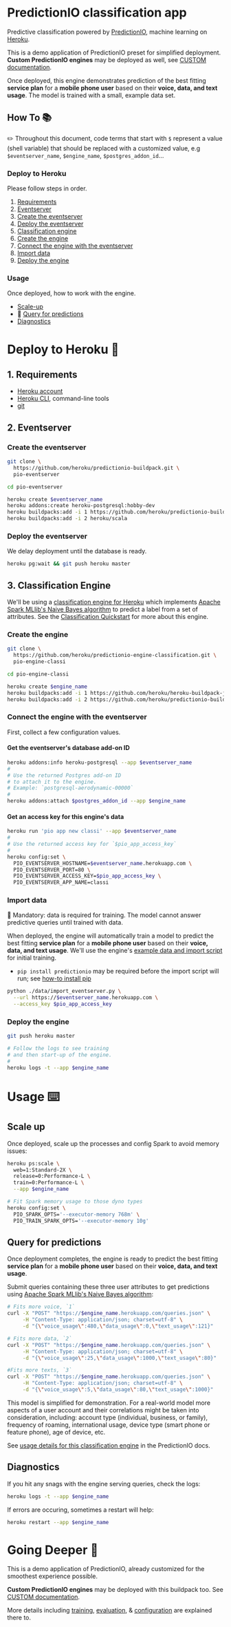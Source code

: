 # PredictionIO classification app

Predictive classification powered by [PredictionIO](https://predictionio.incubator.apache.org), machine learning on [Heroku](http://www.heroku.com).

This is a demo application of PredictionIO preset for simplified deployment. **Custom PredictionIO engines** may be deployed as well, see [CUSTOM documentation](CUSTOM.md).

Once deployed, this engine demonstrates prediction of the best fitting **service plan** for a **mobile phone user** based on their **voice, data, and text usage**. The model is trained with a small, example data set.

## How To 📚

✏️ Throughout this document, code terms that start with `$` represent a value (shell variable) that should be replaced with a customized value, e.g `$eventserver_name`, `$engine_name`, `$postgres_addon_id`…

### Deploy to Heroku

Please follow steps in order.

1. [Requirements](#1-requirements)
1. [Eventserver](#2-eventserver)
  1. [Create the eventserver](#create-the-eventserver)
  1. [Deploy the eventserver](#deploy-the-eventserver)
1. [Classification engine](#3-classification-engine)
  1. [Create the engine](#create-the-engine)
  1. [Connect the engine with the eventserver](#connect-the-engine-with-the-eventserver)
  1. [Import data](#import-data)
  1. [Deploy the engine](#deploy-the-engine)

### Usage

Once deployed, how to work with the engine.

* [Scale-up](#scale-up)
* 🎯 [Query for predictions](#query-for-predictions)
* [Diagnostics](#diagnostics)


# Deploy to Heroku 🚀

## 1. Requirements

* [Heroku account](https://signup.heroku.com)
* [Heroku CLI](https://toolbelt.heroku.com), command-line tools
* [git](https://git-scm.com/book/en/v2/Getting-Started-Installing-Git)

## 2. Eventserver

### Create the eventserver

```bash
git clone \
  https://github.com/heroku/predictionio-buildpack.git \
  pio-eventserver

cd pio-eventserver

heroku create $eventserver_name
heroku addons:create heroku-postgresql:hobby-dev
heroku buildpacks:add -i 1 https://github.com/heroku/predictionio-buildpack.git
heroku buildpacks:add -i 2 heroku/scala
```

### Deploy the eventserver

We delay deployment until the database is ready.

```bash
heroku pg:wait && git push heroku master
```


## 3. Classification Engine

We'll be using a [classification engine for Heroku](https://github.com/heroku/predictionio-engine-classification) which implements [Apache Spark MLlib's Naive Bayes algorithm](https://spark.apache.org/docs/1.6.2/mllib-naive-bayes.html) to predict a label from a set of attributes. See the [Classification Quickstart](http://predictionio.incubator.apache.org/templates/classification/quickstart/) for more about this engine.

### Create the engine

```bash
git clone \
  https://github.com/heroku/predictionio-engine-classification.git \
  pio-engine-classi

cd pio-engine-classi

heroku create $engine_name
heroku buildpacks:add -i 1 https://github.com/heroku/heroku-buildpack-jvm-common.git
heroku buildpacks:add -i 2 https://github.com/heroku/predictionio-buildpack.git
```

### Connect the engine with the eventserver

First, collect a few configuration values.

#### Get the eventserver's database add-on ID

```bash
heroku addons:info heroku-postgresql --app $eventserver_name
#
# Use the returned Postgres add-on ID
# to attach it to the engine.
# Example: `postgresql-aerodynamic-00000`
#
heroku addons:attach $postgres_addon_id --app $engine_name
```

#### Get an access key for this engine's data

```bash
heroku run 'pio app new classi' --app $eventserver_name
#
# Use the returned access key for `$pio_app_access_key`
#
heroku config:set \
  PIO_EVENTSERVER_HOSTNAME=$eventserver_name.herokuapp.com \
  PIO_EVENTSERVER_PORT=80 \
  PIO_EVENTSERVER_ACCESS_KEY=$pio_app_access_key \
  PIO_EVENTSERVER_APP_NAME=classi
```

### Import data

🚨 Mandatory: data is required for training. The model cannot answer predictive queries until trained with data.

When deployed, the engine will automatically train a model to predict the best fitting **service plan** for a **mobile phone user** based on their **voice, data, and text usage**. We'll use the engine's [example data and import script](https://github.com/heroku/predictionio-engine-classification/tree/master/data) for initial training.

* `pip install predictionio` may be required before the import script will run; see [how-to install pip](https://pip.pypa.io/en/stable/installing/)

```bash
python ./data/import_eventserver.py \
  --url https://$eventserver_name.herokuapp.com \
  --access_key $pio_app_access_key
```

### Deploy the engine

```bash
git push heroku master

# Follow the logs to see training 
# and then start-up of the engine.
#
heroku logs -t --app $engine_name
```


# Usage ⌨️

## Scale up

Once deployed, scale up the processes and config Spark to avoid memory issues:

```bash
heroku ps:scale \
  web=1:Standard-2X \
  release=0:Performance-L \
  train=0:Performance-L \
  --app $engine_name

# Fit Spark memory usage to those dyno types
heroku config:set \
  PIO_SPARK_OPTS='--executor-memory 768m' \
  PIO_TRAIN_SPARK_OPTS='--executor-memory 10g'
```


## Query for predictions

Once deployment completes, the engine is ready to predict the best fitting **service plan** for a **mobile phone user** based on their **voice, data, and text usage**.

Submit queries containing these three user attributes to get predictions using [Apache Spark MLlib's Naive Bayes algorithm](https://spark.apache.org/docs/1.6.2/mllib-naive-bayes.html):

```bash
# Fits more voice, `1`
curl -X "POST" "https://$engine_name.herokuapp.com/queries.json" \
     -H "Content-Type: application/json; charset=utf-8" \
     -d "{\"voice_usage\":480,\"data_usage\":0,\"text_usage\":121}"

# Fits more data, `2`
curl -X "POST" "https://$engine_name.herokuapp.com/queries.json" \
     -H "Content-Type: application/json; charset=utf-8" \
     -d "{\"voice_usage\":25,\"data_usage\":1000,\"text_usage\":80}"

#Fits more texts, `3`
curl -X "POST" "https://$engine_name.herokuapp.com/queries.json" \
     -H "Content-Type: application/json; charset=utf-8" \
     -d "{\"voice_usage\":5,\"data_usage\":80,\"text_usage\":1000}"
```

This model is simplified for demonstration. For a real-world model more aspects of a user account and their correlations might be taken into consideration, including: account type (individual, business, or family), frequency of roaming, international usage, device type (smart phone or feature phone), age of device, etc.

See [usage details for this classification engine](http://predictionio.incubator.apache.org/templates/classification/quickstart/#6.-use-the-engine) in the PredictionIO docs.


## Diagnostics

If you hit any snags with the engine serving queries, check the logs:

```bash
heroku logs -t --app $engine_name
```

If errors are occuring, sometimes a restart will help:

```bash
heroku restart --app $engine_name
```


# Going Deeper 🔬

This is a demo application of PredictionIO, already customized for the smoothest experience possible.

**Custom PredictionIO engines** may be deployed with this buildpack too. See [CUSTOM documentation](CUSTOM.md).

More details including [training](CUSTOM.md#training), [evaluation](CUSTOM.md#evaluation), & [configuration](CUSTOM.md#configuration) are explained there to.

